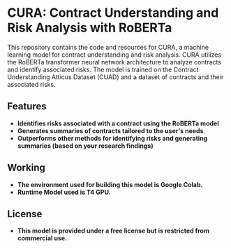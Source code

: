 # CURA: Contract Understanding and Risk Analysis with RoBERTa

This repository contains the code and resources for CURA, a machine learning model for contract understanding and risk analysis. CURA utilizes the RoBERTa transformer neural network architecture to analyze contracts and identify associated risks. The model is trained on the Contract Understanding Atticus Dataset (CUAD) and a dataset of contracts and their associated risks.

## Features

- **Identifies risks associated with a contract using the RoBERTa model**
- **Generates summaries of contracts tailored to the user's needs**
- **Outperforms other methods for identifying risks and generating summaries (based on your research findings)**

## Working

- **The environment used for building this model is Google Colab.**
- **Runtime Model used is T4 GPU.**

## License

- **This model is provided under a free license but is restricted from commercial use.**
